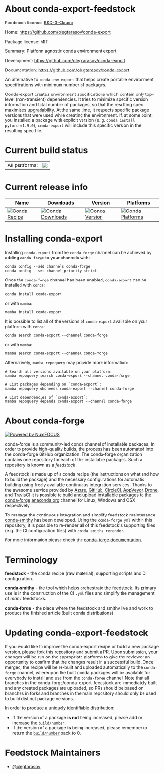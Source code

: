 About conda-export-feedstock
============================

Feedstock license: [BSD-3-Clause](https://github.com/conda-forge/conda-export-feedstock/blob/main/LICENSE.txt)

Home: https://github.com/olegtarasov/conda-export

Package license: MIT

Summary: Platform agnostic conda environment export

Development: https://github.com/olegtarasov/conda-export

Documentation: https://github.com/olegtarasov/conda-export

An alternative to `conda env export` that helps create portable environment
specifications with minimum number of packages.

Conda-export creates environment specifications which contain only top-level
(non-transient) dependencies. It tries to minimize specific version information and
total number of packages, so that the resulting spec maximizes [upgradability](https://pythonspeed.com/articles/conda-dependency-management/#three-kinds-of-dependency-specification).
At the same time, it respects specific package versions that were used while creating
the environment. If, at some point, you installed a package with explicit version (e. g.
`conda install pytorch=1.9.0`), `conda-export` will include this specific version in
the resulting spec file.


Current build status
====================


<table><tr><td>All platforms:</td>
    <td>
      <a href="https://dev.azure.com/conda-forge/feedstock-builds/_build/latest?definitionId=13206&branchName=main">
        <img src="https://dev.azure.com/conda-forge/feedstock-builds/_apis/build/status/conda-export-feedstock?branchName=main">
      </a>
    </td>
  </tr>
</table>

Current release info
====================

| Name | Downloads | Version | Platforms |
| --- | --- | --- | --- |
| [![Conda Recipe](https://img.shields.io/badge/recipe-conda--export-green.svg)](https://anaconda.org/conda-forge/conda-export) | [![Conda Downloads](https://img.shields.io/conda/dn/conda-forge/conda-export.svg)](https://anaconda.org/conda-forge/conda-export) | [![Conda Version](https://img.shields.io/conda/vn/conda-forge/conda-export.svg)](https://anaconda.org/conda-forge/conda-export) | [![Conda Platforms](https://img.shields.io/conda/pn/conda-forge/conda-export.svg)](https://anaconda.org/conda-forge/conda-export) |

Installing conda-export
=======================

Installing `conda-export` from the `conda-forge` channel can be achieved by adding `conda-forge` to your channels with:

```
conda config --add channels conda-forge
conda config --set channel_priority strict
```

Once the `conda-forge` channel has been enabled, `conda-export` can be installed with `conda`:

```
conda install conda-export
```

or with `mamba`:

```
mamba install conda-export
```

It is possible to list all of the versions of `conda-export` available on your platform with `conda`:

```
conda search conda-export --channel conda-forge
```

or with `mamba`:

```
mamba search conda-export --channel conda-forge
```

Alternatively, `mamba repoquery` may provide more information:

```
# Search all versions available on your platform:
mamba repoquery search conda-export --channel conda-forge

# List packages depending on `conda-export`:
mamba repoquery whoneeds conda-export --channel conda-forge

# List dependencies of `conda-export`:
mamba repoquery depends conda-export --channel conda-forge
```


About conda-forge
=================

[![Powered by
NumFOCUS](https://img.shields.io/badge/powered%20by-NumFOCUS-orange.svg?style=flat&colorA=E1523D&colorB=007D8A)](https://numfocus.org)

conda-forge is a community-led conda channel of installable packages.
In order to provide high-quality builds, the process has been automated into the
conda-forge GitHub organization. The conda-forge organization contains one repository
for each of the installable packages. Such a repository is known as a *feedstock*.

A feedstock is made up of a conda recipe (the instructions on what and how to build
the package) and the necessary configurations for automatic building using freely
available continuous integration services. Thanks to the awesome service provided by
[Azure](https://azure.microsoft.com/en-us/services/devops/), [GitHub](https://github.com/),
[CircleCI](https://circleci.com/), [AppVeyor](https://www.appveyor.com/),
[Drone](https://cloud.drone.io/welcome), and [TravisCI](https://travis-ci.com/)
it is possible to build and upload installable packages to the
[conda-forge](https://anaconda.org/conda-forge) [anaconda.org](https://anaconda.org/)
channel for Linux, Windows and OSX respectively.

To manage the continuous integration and simplify feedstock maintenance
[conda-smithy](https://github.com/conda-forge/conda-smithy) has been developed.
Using the ``conda-forge.yml`` within this repository, it is possible to re-render all of
this feedstock's supporting files (e.g. the CI configuration files) with ``conda smithy rerender``.

For more information please check the [conda-forge documentation](https://conda-forge.org/docs/).

Terminology
===========

**feedstock** - the conda recipe (raw material), supporting scripts and CI configuration.

**conda-smithy** - the tool which helps orchestrate the feedstock.
                   Its primary use is in the construction of the CI ``.yml`` files
                   and simplify the management of *many* feedstocks.

**conda-forge** - the place where the feedstock and smithy live and work to
                  produce the finished article (built conda distributions)


Updating conda-export-feedstock
===============================

If you would like to improve the conda-export recipe or build a new
package version, please fork this repository and submit a PR. Upon submission,
your changes will be run on the appropriate platforms to give the reviewer an
opportunity to confirm that the changes result in a successful build. Once
merged, the recipe will be re-built and uploaded automatically to the
`conda-forge` channel, whereupon the built conda packages will be available for
everybody to install and use from the `conda-forge` channel.
Note that all branches in the conda-forge/conda-export-feedstock are
immediately built and any created packages are uploaded, so PRs should be based
on branches in forks and branches in the main repository should only be used to
build distinct package versions.

In order to produce a uniquely identifiable distribution:
 * If the version of a package **is not** being increased, please add or increase
   the [``build/number``](https://docs.conda.io/projects/conda-build/en/latest/resources/define-metadata.html#build-number-and-string).
 * If the version of a package **is** being increased, please remember to return
   the [``build/number``](https://docs.conda.io/projects/conda-build/en/latest/resources/define-metadata.html#build-number-and-string)
   back to 0.

Feedstock Maintainers
=====================

* [@olegtarasov](https://github.com/olegtarasov/)

